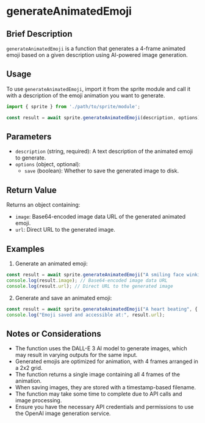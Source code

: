 # generateAnimatedEmoji

## Brief Description
`generateAnimatedEmoji` is a function that generates a 4-frame animated emoji based on a given description using AI-powered image generation.

## Usage
To use `generateAnimatedEmoji`, import it from the sprite module and call it with a description of the emoji animation you want to generate.

```javascript
import { sprite } from './path/to/sprite/module';

const result = await sprite.generateAnimatedEmoji(description, options);
```

## Parameters
- `description` (string, required): A text description of the animated emoji to generate.
- `options` (object, optional):
  - `save` (boolean): Whether to save the generated image to disk.

## Return Value
Returns an object containing:
- `image`: Base64-encoded image data URL of the generated animated emoji.
- `url`: Direct URL to the generated image.

## Examples

1. Generate an animated emoji:
```javascript
const result = await sprite.generateAnimatedEmoji("A smiling face winking");
console.log(result.image); // Base64-encoded image data URL
console.log(result.url); // Direct URL to the generated image
```

2. Generate and save an animated emoji:
```javascript
const result = await sprite.generateAnimatedEmoji("A heart beating", { save: true });
console.log("Emoji saved and accessible at:", result.url);
```

## Notes or Considerations
- The function uses the DALL-E 3 AI model to generate images, which may result in varying outputs for the same input.
- Generated emojis are optimized for animation, with 4 frames arranged in a 2x2 grid.
- The function returns a single image containing all 4 frames of the animation.
- When saving images, they are stored with a timestamp-based filename.
- The function may take some time to complete due to API calls and image processing.
- Ensure you have the necessary API credentials and permissions to use the OpenAI image generation service.
